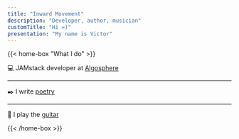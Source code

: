 ```yaml
---
title: "Inward Movement"
description: "Developer, author, musician"
customTitle: "Hi =)"
presentation: "My name is Victor"
---
```


{{< home-box "What I do" >}}

:computer: <a class="abbr" data-toggle="popover" data-trigger="hover" data-placement="top" data-content="It's a new way of building websites and apps that delivers better performance, higher security, lower cost of scaling, and a better developer experience." tabindex="0">JAMstack developer</a> at [Algosphere](https://algosphere.org)

---

:black_nib: I write [poetry](poems)

---

:metal: I play the [guitar](https://www.youtube.com/user/arkay38)

{{< /home-box >}}
